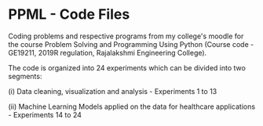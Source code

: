 # PPML - Code Files
Coding problems and respective programs from my college's moodle for the course Problem Solving and Programming Using Python (Course code - GE19211, 2019R regulation, Rajalakshmi Engineering College).


The code is organized into 24 experiments which can be divided into two segments:

(i) Data cleaning, visualization and analysis - Experiments 1 to 13

(ii) Machine Learning Models applied on the data for healthcare applications - Experiments 14 to 24

